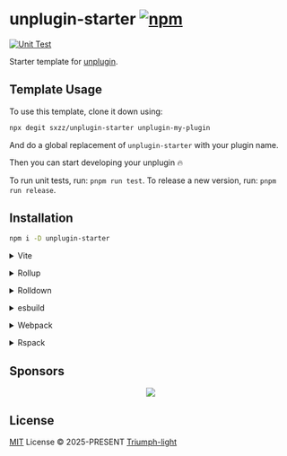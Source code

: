 # unplugin-starter [![npm](https://img.shields.io/npm/v/unplugin-starter.svg)](https://npmjs.com/package/unplugin-starter)

[![Unit Test](https://github.com/sxzz/unplugin-starter/actions/workflows/unit-test.yml/badge.svg)](https://github.com/sxzz/unplugin-starter/actions/workflows/unit-test.yml)

Starter template for [unplugin](https://github.com/unjs/unplugin).

<!-- Remove Start -->

## Template Usage

To use this template, clone it down using:

```bash
npx degit sxzz/unplugin-starter unplugin-my-plugin
```

And do a global replacement of `unplugin-starter` with your plugin name.

Then you can start developing your unplugin 🔥

To run unit tests, run: `pnpm run test`.
To release a new version, run: `pnpm run release`.

<!-- Remove End -->

## Installation

```bash
npm i -D unplugin-starter
```

<details>
<summary>Vite</summary><br>

```ts
// vite.config.ts
import Starter from 'unplugin-starter/vite'

export default defineConfig({
  plugins: [Starter()],
})
```

<br></details>

<details>
<summary>Rollup</summary><br>

```ts
// rollup.config.js
import Starter from 'unplugin-starter/rollup'

export default {
  plugins: [Starter()],
}
```

<br></details>

<details>
<summary>Rolldown</summary><br>

```ts
// rolldown.config.js
import Starter from 'unplugin-starter/rolldown'

export default {
  plugins: [Starter()],
}
```

<br></details>

<details>
<summary>esbuild</summary><br>

```ts
import { build } from 'esbuild'
import Starter from 'unplugin-starter/esbuild'

build({
  plugins: [Starter()],
})
```

<br></details>

<details>
<summary>Webpack</summary><br>

```js
// webpack.config.js
import Starter from 'unplugin-starter/webpack'

export default {
  /* ... */
  plugins: [Starter()],
}
```

<br></details>

<details>
<summary>Rspack</summary><br>

```ts
// rspack.config.js
import Starter from 'unplugin-starter/rspack'

export default {
  /* ... */
  plugins: [Starter()],
}
```

<br></details>

## Sponsors

<p align="center">
  <a href="https://cdn.jsdelivr.net/gh/sxzz/sponsors/sponsors.svg">
    <img src='https://cdn.jsdelivr.net/gh/sxzz/sponsors/sponsors.svg'/>
  </a>
</p>

## License

[MIT](./LICENSE) License © 2025-PRESENT [Triumph-light](https://github.com/Triumph-light)

